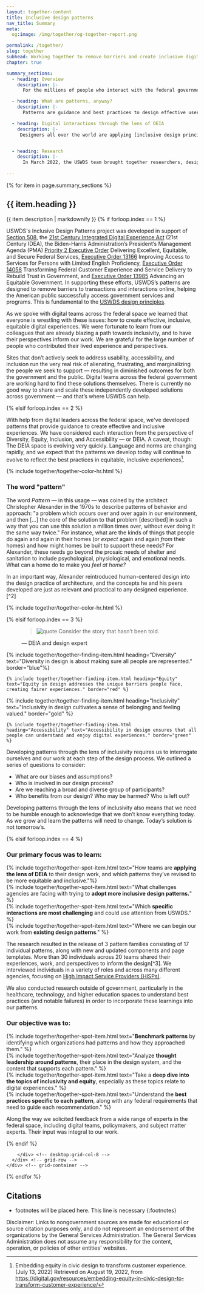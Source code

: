 ```yaml
---
layout: together-content
title: Inclusive design patterns
nav_title: Summary
meta:
  og:image: /img/together/og-together-report.png

permalink: /together/
slug: together
subhead: Working together to remove barriers and create inclusive digital experiences for all. 
chapter: true

summary_sections:
  - heading: Overview
    description: |-
      For the millions of people who interact with the federal government online each year the experience can be frustrating and alienating. Digital teams across the federal government are committed to delivering the very best user experiences they can, but sometimes lack easy access to the skills and guidance that would help them to do so. In the spirit of offering additional guidance and examples, the U.S. Web Design System is excited to provide a new library of design patterns focused on key digital interactions.

  - heading: What are patterns, anyway?
    description: |-
      Patterns are guidance and best practices to design effective user experiences. If components are the ingredients with which you create experiences, patterns are the recipes. The recipe suggests how best to combine the ingredients to create the optimal experience for everyone, while leaving room for flexibility and customization to specific audience needs. 

  - heading: Digital interactions through the lens of DEIA
    description: |-
     Designers all over the world are applying [inclusive design principles](https://designsystem.digital.gov/patterns/) to their work, creating more equitable experiences that work for everyone. Every day, practitioners are learning more about how inclusivity and equity need to be reflected in their work. Our team worked hard to put diversity, equity, and inclusivity at the center of what we did every day. One of our interviewees said it well:


  - heading: Research
    description: |-
      In March 2022, the USWDS team brought together researchers, designers, and engineers to conduct research into inclusive design patterns.
  
---
```

<style>
  .bg-indigo-cool-70 .footnote {
    color: white;
  }
   .bg-indigo-cool-70 .usa-link:visited, .bg-indigo-cool-70 a:visited {
    color: white;
}
</style>

{% for item in page.summary_sections %}
  <section id="section-{{ forloop.index }}" class="together-section together-section--{{ item.title | downcase | replace: " ", "-" | remove: "’" }} {{ item.section_class }}">
    <div class="grid-container padding-left-0">
      <div class="grid-row">
        <div class="desktop:grid-col-3">
          <div class="together-section__header">
            <h2 class="together-section__heading">{{ item.heading }}</h2>
          </div>
        </div>
        <div class="desktop:grid-col-8 desktop:margin-left-auto together-section-description">
          {{ item.description | markdownify }}
{% if forloop.index == 1 %}
<div class=" measure-4">
  <p>
    USWDS's Inclusive Design Patterns project was developed in support of <a href="https://www.section508.gov/">Section 508</a>, the <a href="https://www.congress.gov/bill/115th-congress/house-bill/5759/text">21st Century Integrated Digital Experience Act</a> (21st Century IDEA),  the Biden-Harris Administration’s President’s Management Agenda (PMA) <a href="https://www.performance.gov/pma/cx/">Priority 2 Executive Order</a> Delivering Excellent, Equitable, and Secure Federal Services, <a href="https://www.justice.gov/crt/executive-order-13166">Executive Order 13166</a> Improving Access to Services for Persons with Limited English Proficiency, <a href="https://www.whitehouse.gov/briefing-room/presidential-actions/2021/12/13/executive-order-on-transforming-federal-customer-experience-and-service-delivery-to-rebuild-trust-in-government/">Executive Order 14058</a> Transforming Federal Customer Experience and Service Delivery to Rebuild Trust in Government, and <a href="https://www.performance.gov/equity/">Executive Order 13985</a> Advancing an Equitable Government. In supporting these efforts, USWDS’s patterns are designed to remove barriers to transactions and interactions online, helping the American public successfully access government services and programs. This is fundamental to the <a href="https://designsystem.digital.gov/design-principles/">USWDS design principles</a>.
  </p>
  <p>
    As we spoke with digital teams across the federal space we learned that everyone is wrestling with these issues: how to create effective, inclusive, equitable digital experiences. We were fortunate to learn from our colleagues that are already blazing a path towards inclusivity, and to have their perspectives inform our work. We are grateful for the large number of people who contributed their lived experience and perspectives.
  </p>
  <p>
    Sites that don’t actively seek to address usability, accessibility, and inclusion run the very real risk of alienating, frustrating, and marginalizing the people we seek to support — resulting in diminished outcomes for both the government and the public. Digital teams across the federal government are working hard to find these solutions themselves. There is currently no good way to share and scale these independently developed solutions across government — and that’s where USWDS can help. 
  </p>
</div>

{% elsif forloop.index == 2 %}

<div class=" measure-4" markdown="1">

With help from digital leaders across the federal space, we've developed patterns that provide guidance to create effective and inclusive experiences. We have considered each interaction from the perspective of Diversity, Equity, Inclusion, and Accessibility — or DEIA. A caveat, though: The DEIA space is evolving very quickly. Language and norms are changing rapidly, and we expect that the patterns we develop today will continue to evolve to reflect the best practices in equitable, inclusive experiences[^1].

</div>
<div class="margin-top-6">
  {% include together/together-color-hr.html %}
  <section class="bg-indigo-cool-70 padding-2 desktop:padding-x-0 text-white">
    <div class="desktop:padding-x-10 tablet:padding-4">
      <h3 class="text-indigo-10 margin-top-3">The word &quot;pattern&quot;</h3>
      <p class="text-white">
        The word <em>Pattern</em> — in this usage — was coined by the architect Christopher Alexander in the 1970s to describe patterns of behavior and approach: "a problem which occurs over and over again in our environment, and then [...] the core of the solution to that problem [described] in such a way that you can use this solution a million times over, without ever doing it the same way twice." For instance, what are the kinds of things that people do again and again in their homes (or <em>expect</em> again and again <em>from</em> their homes) and how might homes be built to support these needs? For Alexander, these needs go beyond the prosaic needs of shelter and sanitation to include psychological, physiological, and emotional needs. What can a home do to make you <em>feel at home?</em> 
      </p>
      <p class="text-white" markdown="1">
        In an important way, Alexander reintroduced human-centered design into the design practice of architecture, and the concepts he and his peers developed are just as relevant and practical to any designed experience.[^2]
      </p>
    </div>
  </section>
  {% include together/together-color-hr.html %}
</div>

{% elsif forloop.index == 3 %}

<figure class="together-quote tablet:padding-6 desktop:padding-10 tablet:margin-bottom-4">
  <blockquote class="together-quote__quote display-flex flex-align-start">
  <img  class="margin-right-2" src="{{ site.baseurl }}/img/together/quote.svg" alt="quote" />
  Consider the story that hasn’t been told.
  </blockquote>
  <figcaption>
    <span class="together-quote__source" aria-describedby="quote-desc">— DEIA and design expert</span>
  </figcaption>
</figure>

<!-- TODO: Make different colors -->
<div class="grid-row tablet:margin-x-neg-205">
  <div class="desktop:grid-col-6 desktop:padding-x-205">
    {% include together/together-finding-item.html  heading="Diversity" text="Diversity in design is about making sure all people are represented." border="blue"%}

    {% include together/together-finding-item.html heading="Equity" text="Equity in design addresses the unique barriers people face, creating fairer experiences." border="red" %}
  </div>
  <div class="desktop:grid-col-6 desktop:padding-x-205">
    {% include together/together-finding-item.html heading="Inclusivity" text="Inclusivity in design cultivates a sense of belonging and feeling valued." border="gold" %}

    {% include together/together-finding-item.html  heading="Accessibility" text="Accessibility in design ensures that all people can understand and enjoy digital experiences." border="green" %}
  </div>
</div>            

<p class="measure-4">
  Developing patterns through the lens of inclusivity requires us to interrogate ourselves and our work at each step of the design process. We outlined a series of questions to consider:
</p>

<ul>
  <li>What are our biases and assumptions?</li>
  <li>Who is involved in our design process?</li>
  <li>Are we reaching a broad and diverse group of participants?</li>
  <li>Who benefits from our design? Who may be harmed? Who is left out?</li>
</ul>

<p class="measure-4">
  Developing patterns through the lens of inclusivity also means that we need to be humble enough to acknowledge that we don’t know everything today. As we grow and learn the patterns will need to change. Today’s solution is not tomorrow’s.
</p>


{% elsif forloop.index == 4 %}
  
<h3>Our primary focus was to learn:</h3>
<div class="grid-row tablet:margin-x-neg-205">
  <div class="tablet:grid-col-12 desktop:grid-col-6 tablet:padding-x-205">
    {% include together/together-spot-item.html text="How teams are <strong>applying the lens of DEIA</strong> to their design work, and which patterns they’ve revised to be more equitable and inclusive."%}
  </div>
  <div class="tablet:grid-col-12 desktop:grid-col-6 tablet:padding-x-205">
    {% include together/together-spot-item.html text="What challenges agencies are facing with trying to <strong>adopt more inclusive design patterns.</strong>" %}
  </div>
  <div class="tablet:grid-col-12 desktop:grid-col-6 tablet:padding-x-205">
    {% include together/together-spot-item.html text="Which <strong>specific interactions are most challenging</strong> and could use attention from USWDS." %}
  </div>
  <div class="tablet:grid-col-12 desktop:grid-col-6 tablet:padding-x-205">
    {% include together/together-spot-item.html text="Where we can begin our work from <strong>existing design patterns</strong>." %}
  </div>
</div>

<p class="measure-4" markdown="1">
  The research resulted in the release of 3 pattern families consisting of 17 individual patterns, along with new and updated components and page templates. More than 30 individuals across 20 teams shared their experiences, work, and perspectives to inform the design[^3]. We interviewed individuals in a variety of roles and across many different agencies, focusing on <a href="https://www.performance.gov/cx/assets/files/HISP-listing-2021.pdf">High Impact Service Providers (HISPs)</a>.
</p>

<p class="measure-4">
  We also conducted research outside of government, particularly in the healthcare, technology, and higher education spaces to understand best practices (and notable failures) in order to incorporate these learnings into our patterns.
</p>

<h3>Our objective was to:</h3>
<div class="grid-row tablet:margin-x-neg-205">
  <div class="tablet:grid-col-12 desktop:grid-col-6 tablet:padding-x-205">
    {% include together/together-spot-item.html text="<strong>Benchmark patterns</strong> by identifying which organizations had patterns and how they approached them." %}
  </div>
  <div class="tablet:grid-col-12 desktop:grid-col-6 tablet:padding-x-205">
    {% include together/together-spot-item.html text="Analyze <strong>thought leadership around patterns</strong>, their place in the design system, and the content that supports each pattern." %}
  </div>
  <div class="tablet:grid-col-12 desktop:grid-col-6 tablet:padding-x-205">
    {% include together/together-spot-item.html text="Take a <strong>deep dive into the topics of inclusivity and equity</strong>, especially as these topics relate to digital experiences." %}
  </div>
  <div class="tablet:grid-col-12 desktop:grid-col-6 tablet:padding-x-205">
    {% include together/together-spot-item.html text="Understand the <strong>best practices specific to each pattern</strong>, along with any federal requirements that need to guide each recommendation." %}
  </div>
</div>

<p class="measure-4">
  Along the way we solicited feedback from a wide range of experts in the federal space, including digital teams, policymakers, and subject matter experts. Their input was integral to our work.
</p>        

{% endif %}

        </div> <!-- desktop:grid-col-8 -->
      </div> <!-- grid-row -->
    </div> <!-- grid-container -->
  </section>
{% endfor %}

<!-- Citations -->

<section class="next-section next-section--citations">
  <div class="grid-row">
    <div class="tablet:grid-col-10" markdown="1">

## Citations

* footnotes will be placed here. This line is necessary
{:footnotes}

[^1]: Embedding equity in civic design to transform customer experience. (July 13, 2022) Retrieved on August 19, 2022, from <https://digital.gov/resources/embedding-equity-in-civic-design-to-transform-customer-experience/>

[^2]: A pattern language: Towns, buildings, construction. (1977) Retrieved on August 25, 2022, from <https://www.amazon.com/Pattern-Language-Buildings-Construction-Environmental/dp/0195019199>

[^3]: VA.gov design system patterns. (May 26, 2022) Retrieved on August 19, 2022, from <https://design.va.gov/patterns/>

Disclaimer: Links to nongovernment sources are made for educational or source citation purposes only, and do not represent an endorsement of the organizations by the General Services Administration. The General Services Administration does not assume any responsibility for the content, operation, or policies of other entities' websites.

</div>
  </div>
</section>